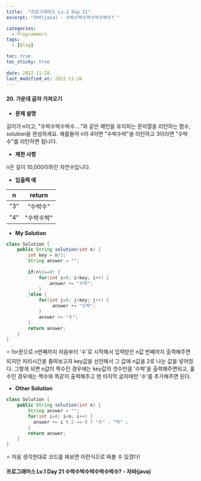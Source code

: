```yaml
---
title:  "프로그래머스 Lv.1 Day 21"
excerpt: "자바(java) - 수박수박수박수박수박수? "

categories:
  - Programmers
tags:
  - [Blog]

toc: true
toc_sticky: true
 
date: 2022-11-28
last_modified_at: 2022-11-28
---
```


#### 20. 가운데 글자 가져오기


- **문제 설명** 

길이가 n이고, "수박수박수박수...."와 같은 패턴을 유지하는 문자열을 리턴하는 함수, solution을 완성하세요. 예를들어 n이 4이면 "수박수박"을 리턴하고 3이라면 "수박수"를 리턴하면 됩니다.

- **제한 사항**

n은 길이 10,000이하인 자연수입니다.

- **입출력 예**

|**n**|**return**|
|:---:|:---:|
|"3"|"수박수"|
|"4"|"수박수박"|



- **My Solution**

```java
class Solution {
    public String solution(int n) {
        int key = n/2;
        String answer = "";
        
        if(n%2==0) {
            for(int i=0; i<key; i++) {
                answer += "수박";
            }
        }else {
            for(int j=0; j<key; j++) {
                 answer += "수박";
            }
            answer += "수";
        }
        return answer;
    }
}
```

⭐ for문으로 n번째까지 처음부터 '수'로 시작해서 입력받은 n값 번째까지 출력해주면 되지만 처리시간을 줄여보고자 key값을 선언해서 그 값에 n값을 2로 나눈 값을 넣어줬다. 그렇게 되면 n값이 짝수인 경우에는 key값의 갯수만큼 '수박'을 출력해주면되고, 홀수인 경우에는 짝수와 똑같이 출력해주고 맨 마지막 글자에만 '수'를 추가해주면 된다. 

- **Other Solution**

```java
class Solution {
    public String solution(int n) {
        String answer = "";
        for(int i=0; i<n; i++) {
          answer += i % 2 == 0 ? "수" : "박" ;
        }
        return answer;
    }
}
```
⭐ 처음 생각한대로 코드를 짜보면 이런식으로 짜볼 수 있겠다!


**프로그래머스 Lv.1 Day 21 수박수박수박수박수박수? - 자바(java)**